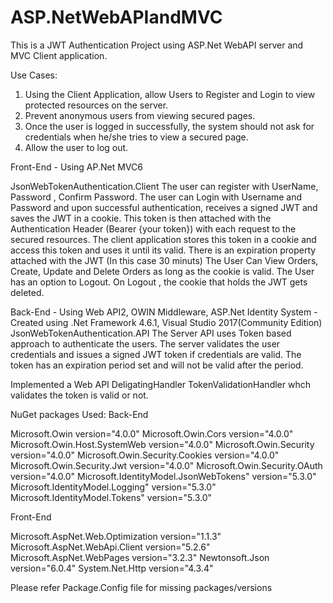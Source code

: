 # ASP.NetWebAPIandMVC
This is a JWT Authentication Project using ASP.Net WebAPI server and MVC Client application.

Use Cases:

1. Using the Client Application, allow Users to Register and Login to view protected resources on the server. 
2. Prevent anonymous users from viewing secured pages.
3. Once the user is logged in successfully, the system should not ask for credentials when he/she tries to view a secured page.
4. Allow the user to log out.

Front-End - Using AP.Net MVC6

JsonWebTokenAuthentication.Client
The user can register with UserName, Password , Confirm Password. 
The user can Login with Username and Password and upon successful authentication, receives a signed JWT and saves the JWT in a cookie.
This token is then attached with the Authentication Header (Bearer {your token}) with each request to the secured resources. 
The client application stores this token in a cookie and access this token and uses it until its valid.
There is an expiration property attached with the JWT (In this case 30 minuts)
The User Can View Orders, Create, Update and Delete Orders as long as the cookie is valid.
The User has an option to Logout. On Logout , the cookie that holds the JWT gets deleted.  


Back-End - Using Web API2, OWIN Middleware, ASP.Net Identity System - Created using .Net Framework 4.6.1, Visual Studio 2017(Community Edition)
JsonWebTokenAuthentication.API
The Server API uses Token based approach to authenticate the users.
The server validates the user credentials and issues a signed JWT token if credentials are valid.
The token has an expiration period set and will not be valid after the period.

Implemented a Web API DeligatingHandler TokenValidationHandler whch validates the token is valid or not.

NuGet packages Used:
Back-End 

Microsoft.Owin version="4.0.0" 
Microsoft.Owin.Cors version="4.0.0" 
Microsoft.Owin.Host.SystemWeb version="4.0.0"
Microsoft.Owin.Security version="4.0.0" 
Microsoft.Owin.Security.Cookies version="4.0.0" 
Microsoft.Owin.Security.Jwt version="4.0.0" 
Microsoft.Owin.Security.OAuth version="4.0.0" 
Microsoft.IdentityModel.JsonWebTokens" version="5.3.0" 
Microsoft.IdentityModel.Logging" version="5.3.0"
Microsoft.IdentityModel.Tokens" version="5.3.0"

Front-End

Microsoft.AspNet.Web.Optimization version="1.1.3" 
Microsoft.AspNet.WebApi.Client version="5.2.6" 
Microsoft.AspNet.WebPages version="3.2.3" 
Newtonsoft.Json version="6.0.4" 
System.Net.Http version="4.3.4" 

Please refer Package.Config file for missing packages/versions




